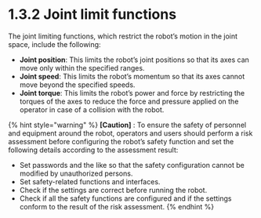 # 1.3.2 Joint limit functions

The joint limiting functions, which restrict the robot’s motion in the joint space, include the following:

* **Joint position**: This limits the robot’s joint positions so that its axes can move only within the specified ranges.
* **Joint speed**: This limits the robot’s momentum so that its axes cannot move beyond the specified speeds.
* **Joint torque**: This limits the robot’s power and force by restricting the torques of the axes to reduce the force and pressure applied on the operator in case of a collision with the robot.

{% hint style="warning" %}
**\[Caution]** : To ensure the safety of personnel and equipment around the robot, operators and users should perform a risk assessment before configuring the robot’s safety function and set the following details according to the assessment result:

* Set passwords and the like so that the safety configuration cannot be modified by unauthorized persons.
* Set safety-related functions and interfaces.
* Check if the settings are correct before running the robot.
* Check if all the safety functions are configured and if the settings conform to the result of the risk assessment.
{% endhint %}

